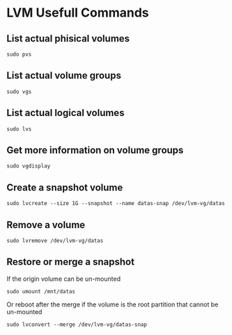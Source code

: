 # LVM Usefull Commands

## List actual phisical volumes

```
sudo pvs
```

## List actual volume groups

```
sudo vgs
```

## List actual logical volumes

```
sudo lvs
```

## Get more information on volume groups

```
sudo vgdisplay
```

## Create a snapshot volume

```
sudo lvcreate --size 1G --snapshot --name datas-snap /dev/lvm-vg/datas
```

## Remove a volume

```
sudo lvremove /dev/lvm-vg/datas
```

## Restore or merge a snapshot

If the origin volume can be un-mounted

```
sudo umount /mnt/datas
```

Or reboot after the merge if the volume is the root partition that cannot be un-mounted

```
sudo lvconvert --merge /dev/lvm-vg/datas-snap
```
